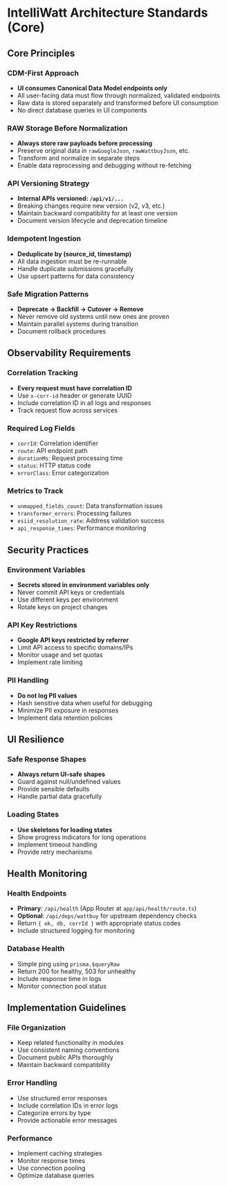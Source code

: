 # IntelliWatt Architecture Standards (Core)

## Core Principles

### CDM-First Approach
- **UI consumes Canonical Data Model endpoints only**
- All user-facing data must flow through normalized, validated endpoints
- Raw data is stored separately and transformed before UI consumption
- No direct database queries in UI components

### RAW Storage Before Normalization
- **Always store raw payloads before processing**
- Preserve original data in `rawGoogleJson`, `rawWattbuyJson`, etc.
- Transform and normalize in separate steps
- Enable data reprocessing and debugging without re-fetching

### API Versioning Strategy
- **Internal APIs versioned: `/api/v1/...`**
- Breaking changes require new version (v2, v3, etc.)
- Maintain backward compatibility for at least one version
- Document version lifecycle and deprecation timeline

### Idempotent Ingestion
- **Deduplicate by (source_id, timestamp)**
- All data ingestion must be re-runnable
- Handle duplicate submissions gracefully
- Use upsert patterns for data consistency

### Safe Migration Patterns
- **Deprecate → Backfill → Cutover → Remove**
- Never remove old systems until new ones are proven
- Maintain parallel systems during transition
- Document rollback procedures

## Observability Requirements

### Correlation Tracking
- **Every request must have correlation ID**
- Use `x-corr-id` header or generate UUID
- Include correlation ID in all logs and responses
- Track request flow across services

### Required Log Fields
- `corrId`: Correlation identifier
- `route`: API endpoint path
- `durationMs`: Request processing time
- `status`: HTTP status code
- `errorClass`: Error categorization

### Metrics to Track
- `unmapped_fields_count`: Data transformation issues
- `transformer_errors`: Processing failures
- `esiid_resolution_rate`: Address validation success
- `api_response_times`: Performance monitoring

## Security Practices

### Environment Variables
- **Secrets stored in environment variables only**
- Never commit API keys or credentials
- Use different keys per environment
- Rotate keys on project changes

### API Key Restrictions
- **Google API keys restricted by referrer**
- Limit API access to specific domains/IPs
- Monitor usage and set quotas
- Implement rate limiting

### PII Handling
- **Do not log PII values**
- Hash sensitive data when useful for debugging
- Minimize PII exposure in responses
- Implement data retention policies

## UI Resilience

### Safe Response Shapes
- **Always return UI-safe shapes**
- Guard against null/undefined values
- Provide sensible defaults
- Handle partial data gracefully

### Loading States
- **Use skeletons for loading states**
- Show progress indicators for long operations
- Implement timeout handling
- Provide retry mechanisms

## Health Monitoring

### Health Endpoints
- **Primary**: `/api/health` (App Router at `app/api/health/route.ts`)
- **Optional**: `/api/deps/wattbuy` for upstream dependency checks
- Return `{ ok, db, corrId }` with appropriate status codes
- Include structured logging for monitoring

### Database Health
- Simple ping using `prisma.$queryRaw`
- Return 200 for healthy, 503 for unhealthy
- Include response time in logs
- Monitor connection pool status

## Implementation Guidelines

### File Organization
- Keep related functionality in modules
- Use consistent naming conventions
- Document public APIs thoroughly
- Maintain backward compatibility

### Error Handling
- Use structured error responses
- Include correlation IDs in error logs
- Categorize errors by type
- Provide actionable error messages

### Performance
- Implement caching strategies
- Monitor response times
- Use connection pooling
- Optimize database queries
